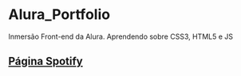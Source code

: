 # Alura_Portfolio
 Inmersão Front-end da Alura. Aprendendo sobre CSS3, HTML5 e JS
 ## [Página Spotify](https://keslyaquinoa.github.io/Alura_Imersao-Front-end/spotify/index.html)
